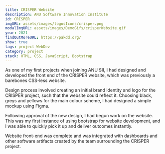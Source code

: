 ```yaml
---
title: CRISPER Website
description: ANU Software Innovation Institute
id: CRISPER
imgURL: assets/images/logosIcons/crisper.png 
modalImgURL: assets/images/DemoGifs/crisperWebsite.gif
year: 2021
findOutMoreURL: https://pakdd.org/
show: true
tags: project WebDev
category: project
stack: HTML, CSS, JavaScript, Bootstrap
---
```

  As one of my first projects when joining ANU SII, I had designed and developed the front end of the CRISPER website, which was previously a barebones CSS-less website.

  Design process involved creating an initial brand identity and logo for the CRISPER project, such that the website could reflect it. Choosing black, greys and yellows for the main colour scheme, I had designed a simple mockup using Figma.

  Following approval of the new design, I had begun work on the website. This was my first instance of using bootstrap for website development, and I was able to quickly pick it up and deliver outcomes instantly.

  Website front-end was complete and was integrated with dashboards and other software artifacts created by the team surrounding the CRISPER project.